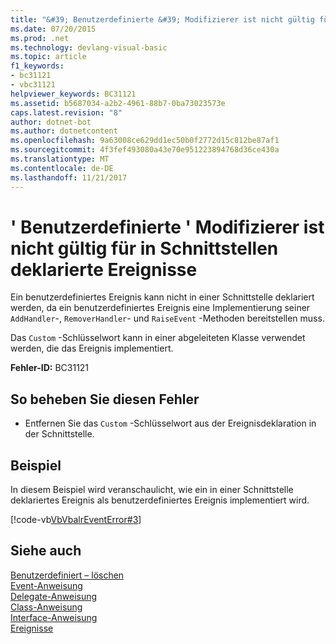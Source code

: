 ```yaml
---
title: "&#39; Benutzerdefinierte &#39; Modifizierer ist nicht gültig für in Schnittstellen deklarierte Ereignisse"
ms.date: 07/20/2015
ms.prod: .net
ms.technology: devlang-visual-basic
ms.topic: article
f1_keywords:
- bc31121
- vbc31121
helpviewer_keywords: BC31121
ms.assetid: b5687034-a2b2-4961-88b7-0ba73023573e
caps.latest.revision: "8"
author: dotnet-bot
ms.author: dotnetcontent
ms.openlocfilehash: 9a63008ce629dd1ec50b0f2772d15c812be87af1
ms.sourcegitcommit: 4f3fef493080a43e70e951223894768d36ce430a
ms.translationtype: MT
ms.contentlocale: de-DE
ms.lasthandoff: 11/21/2017
---
```

# <a name="39custom39-modifier-is-not-valid-on-events-declared-in-interfaces"></a>&#39; Benutzerdefinierte &#39; Modifizierer ist nicht gültig für in Schnittstellen deklarierte Ereignisse
Ein benutzerdefiniertes Ereignis kann nicht in einer Schnittstelle deklariert werden, da ein benutzerdefiniertes Ereignis eine Implementierung seiner `AddHandler`-, `RemoverHandler`- und `RaiseEvent` -Methoden bereitstellen muss.  
  
 Das `Custom` -Schlüsselwort kann in einer abgeleiteten Klasse verwendet werden, die das Ereignis implementiert.  
  
 **Fehler-ID:** BC31121  
  
## <a name="to-correct-this-error"></a>So beheben Sie diesen Fehler  
  
-   Entfernen Sie das `Custom` -Schlüsselwort aus der Ereignisdeklaration in der Schnittstelle.  
  
## <a name="example"></a>Beispiel  
 In diesem Beispiel wird veranschaulicht, wie ein in einer Schnittstelle deklariertes Ereignis als benutzerdefiniertes Ereignis implementiert wird.  
  
 [!code-vb[VbVbalrEventError#3](../../visual-basic/language-reference/error-messages/codesnippet/VisualBasic/bc31121_1.vb)]  
  
## <a name="see-also"></a>Siehe auch  
 [Benutzerdefiniert – löschen](http://msdn.microsoft.com/en-us/dc62be07-c896-4866-a533-982a661d143f)  
 [Event-Anweisung](../../visual-basic/language-reference/statements/event-statement.md)  
 [Delegate-Anweisung](../../visual-basic/language-reference/statements/delegate-statement.md)  
 [Class-Anweisung](../../visual-basic/language-reference/statements/class-statement.md)  
 [Interface-Anweisung](../../visual-basic/language-reference/statements/interface-statement.md)  
 [Ereignisse](../../visual-basic/programming-guide/language-features/events/index.md)
